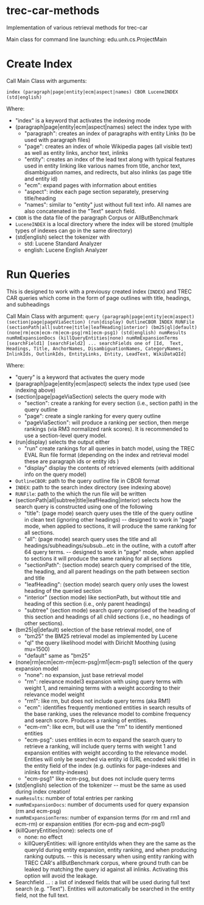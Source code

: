 # trec-car-methods
Implementation of various retrieval methods for trec-car 

Main class for command line launching:  edu.unh.cs.ProjectMain


# Create Index


Call Main Class with arguments:

`index (paragraph|page|entity|ecm|aspect|names) CBOR LuceneINDEX (std|english)`

Where:

* "index" is a keyword that activates the indexing mode
* (paragraph|page|entity|ecm|aspect|names) select the index type with
    * "paragraph": creates an index of paragraphs with entity Links (to be used with paragraph files)
    * "page": creates an index of whole Wikipedia pages (all visible text) as well as entity links, anchor text, inlinks
    * "entity": creates an index of the lead text along with typical features used in entity linking like various names from title, anchor text, disambiguation names, and redirects, but also inlinks (as page title and entity id)
    * "ecm": expand pages with information about entities
    * "aspect": index each page section separately, preserving title/heading
    * "names": similar to "entity" just without full text info. All names are also concatenated in the "Text" search field.
* `CBOR` is the data file of the paragraph Corpus or AllButBenchmark
* `LuceneINDEX` is a local directory where the index will be stored (multiple types of indexes can go in the same directory)
* (std|english) select the tokenizer with
    * std: Lucene Standard Analyzer
    * english: Lucene English Analyzer


# Run Queries

This is designed to work with a previousy created index (`INDEX`) and TREC CAR queries which come in the form of page outlines with title, headings, and subheadings

Call Main Class with argument:
`query (paragraph|page|entity|ecm|aspect)  (section|page|pageViaSection) (run|display) OutlineCBOR INDEX RUNFile (sectionPath|all|subtree|title|leafHeading|interior) (bm25|ql|default) (none|rm|ecm|ecm-rm|ecm-psg|rm1|ecm-psg1) (std|english) numResults numRmExpansionDocs (killQueryEntities|none) numRmExpansionTerms [searchField1] [searchField2] ...
searchFields one of [Id,  Text, Headings, Title, AnchorNames, DisambiguationNames, CategoryNames, InlinkIds, OutlinkIds, EntityLinks, Entity, LeadText, WikiDataQId]`




Where:

* "query" is a keyword that activates the query mode
* (paragraph|page|entity|ecm|aspect) selects the index type used (see indexing above)
*  (section|page|pageViaSection) selects the query mode with
    * "section":  create a ranking for every section (i.e., section path) in the query outline
    * "page": create a single ranking for every query outline
    * "pageViaSection": will produce a ranking per section, then merge rankings (via RM3 normalized rank scores). It is recommended to use a section-level query model.
* (run|display) selects the output either
    * "run" create rankings for all queries in batch model, using the TREC EVAL Run file format (depending on the index and retrieval model these are paragraph ids or entity ids )
    * "display" display the contents of retrieved elements (with additional info on the query model)
* `OutlineCBOR`: path to the query outline file in CBOR format
* `INDEX`: path to the search index directory (see indexing above)
* `RUNFile`: path to the which the run file will be written
*  (sectionPath|all|subtree|title|leafHeading|interior) selects how the search query is constructed using one of the following
    * "title": (page mode) search query uses the title of the query outline in clean text (ignoring other headings) -- designed to work in "page" mode, when applied to sections, it will produce the same ranking for all sections.
    * "all": (page mode) search query uses the title and all headings/subheadings/subsub...etc in the outline, with a cutoff after 64 query terms. -- designed to work in "page" mode, when applied to sections it will produce the same ranking for all sections
    * "sectionPath": (section mode) search query comprised of the title, the heading, and all parent headings on the path between section and title 
    * "leafHeading": (section mode) search query only uses the lowest heading of the queried section
    * "interior" (section mode) like sectionPath, but without title and heading of this section (i.e., only parent headings)
    * "subtree" (section mode) search query comprised of the heading of this section and headings of all child sections (i.e., no headings of other sections).
* (bm25|ql|default) selection of the base retrieval model, one of
    * "bm25" the BM25 retrieval model as implemented by Lucene
    * "ql" the query likelihood model with Dirichlt Moothing (using mu=1500)
    * "default" same as "bm25"
*  (none|rm|ecm|ecm-rm|ecm-psg|rm1|ecm-psg1) selection of the query expansion model
    * "none": no expansion, just base retrieval model
    * "rm": relevance model3 expansion with using query terms with weight 1, and remaining terms with a weight according to their relevance model weight
    * "rm1": like rm, but does not include query terms (aka RM1)
    * "ecm": identifies frequently mentioned entities in search results of the base ranking, uses the relevance model to combine frequency and search score. Produces a ranking of entities.
    * "ecm-rm": like ecm, but will use the "rm" to identify mentioned entities
    * "ecm-psg": uses entities in ecm to expand the search query to retrieve a ranking, will include query terms with weight 1 and expansion entities with weight according to the relevance model. Entities will only be searched via entity id (URL encoded wiki title) in the entity field of the index (e.g. outlinks for page-indexes and inlinks for entity-indexes)
    * "ecm-psg1" like ecm-psg, but does not include query terms
* (std|english) selection of the tokenizer -- must be the same as used during index creation!
* `numResults`: number of total entries per ranking
* `numRmExpansionDocs`: number of documents used for query expansion (rm and ecm-psg) 
* `numRmExpansionTerms`: number of expansion terms (for rm and rm1 and ecm-rm) or expansion entities (for ecm-psg and ecm-psg1)
* (killQueryEntities|none): selects one of
    * none: no effect
    * killQueryEntities: will ignore entityIds when they are the same as the queryId during entity expansion, entity ranking, and when producing ranking outputs.  -- this is necessary when using entity ranking with TREC CAR's allButBenchmark corpus, where ground truth can be leaked by matching the query id against all inlinks. Activating this option will avoid the leakage.
* Searchfield ... : a list of indexed fields that will be used during full text search (e.g. "Text"). Entities will automatically be searched in the entity field, not the full text.

